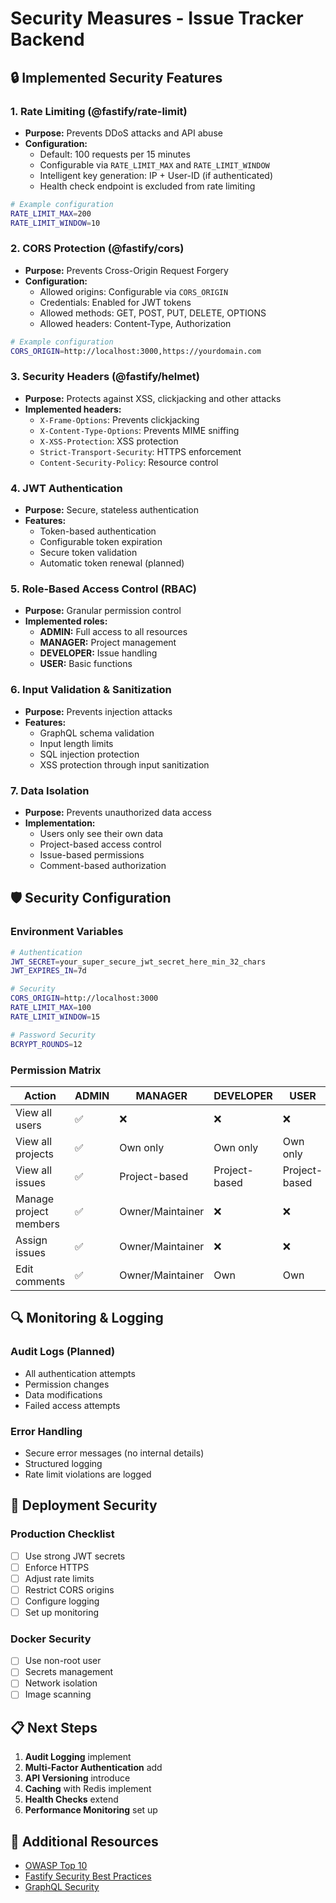 # Security Measures - Issue Tracker Backend

## 🔒 Implemented Security Features

### 1. **Rate Limiting** (@fastify/rate-limit)
- **Purpose:** Prevents DDoS attacks and API abuse
- **Configuration:**
  - Default: 100 requests per 15 minutes
  - Configurable via `RATE_LIMIT_MAX` and `RATE_LIMIT_WINDOW`
  - Intelligent key generation: IP + User-ID (if authenticated)
  - Health check endpoint is excluded from rate limiting

```bash
# Example configuration
RATE_LIMIT_MAX=200
RATE_LIMIT_WINDOW=10
```

### 2. **CORS Protection** (@fastify/cors)
- **Purpose:** Prevents Cross-Origin Request Forgery
- **Configuration:**
  - Allowed origins: Configurable via `CORS_ORIGIN`
  - Credentials: Enabled for JWT tokens
  - Allowed methods: GET, POST, PUT, DELETE, OPTIONS
  - Allowed headers: Content-Type, Authorization

```bash
# Example configuration
CORS_ORIGIN=http://localhost:3000,https://yourdomain.com
```

### 3. **Security Headers** (@fastify/helmet)
- **Purpose:** Protects against XSS, clickjacking and other attacks
- **Implemented headers:**
  - `X-Frame-Options`: Prevents clickjacking
  - `X-Content-Type-Options`: Prevents MIME sniffing
  - `X-XSS-Protection`: XSS protection
  - `Strict-Transport-Security`: HTTPS enforcement
  - `Content-Security-Policy`: Resource control

### 4. **JWT Authentication**
- **Purpose:** Secure, stateless authentication
- **Features:**
  - Token-based authentication
  - Configurable token expiration
  - Secure token validation
  - Automatic token renewal (planned)

### 5. **Role-Based Access Control (RBAC)**
- **Purpose:** Granular permission control
- **Implemented roles:**
  - **ADMIN:** Full access to all resources
  - **MANAGER:** Project management
  - **DEVELOPER:** Issue handling
  - **USER:** Basic functions

### 6. **Input Validation & Sanitization**
- **Purpose:** Prevents injection attacks
- **Features:**
  - GraphQL schema validation
  - Input length limits
  - SQL injection protection
  - XSS protection through input sanitization

### 7. **Data Isolation**
- **Purpose:** Prevents unauthorized data access
- **Implementation:**
  - Users only see their own data
  - Project-based access control
  - Issue-based permissions
  - Comment-based authorization

## 🛡️ Security Configuration

### Environment Variables

```bash
# Authentication
JWT_SECRET=your_super_secure_jwt_secret_here_min_32_chars
JWT_EXPIRES_IN=7d

# Security
CORS_ORIGIN=http://localhost:3000
RATE_LIMIT_MAX=100
RATE_LIMIT_WINDOW=15

# Password Security
BCRYPT_ROUNDS=12
```

### Permission Matrix

| Action | ADMIN | MANAGER | DEVELOPER | USER |
|--------|-------|---------|-----------|------|
| View all users | ✅ | ❌ | ❌ | ❌ |
| View all projects | ✅ | Own only | Own only | Own only |
| View all issues | ✅ | Project-based | Project-based | Project-based |
| Manage project members | ✅ | Owner/Maintainer | ❌ | ❌ |
| Assign issues | ✅ | Owner/Maintainer | ❌ | ❌ |
| Edit comments | ✅ | Owner/Maintainer | Own | Own |

## 🔍 Monitoring & Logging

### Audit Logs (Planned)
- All authentication attempts
- Permission changes
- Data modifications
- Failed access attempts

### Error Handling
- Secure error messages (no internal details)
- Structured logging
- Rate limit violations are logged

## 🚀 Deployment Security

### Production Checklist
- [ ] Use strong JWT secrets
- [ ] Enforce HTTPS
- [ ] Adjust rate limits
- [ ] Restrict CORS origins
- [ ] Configure logging
- [ ] Set up monitoring

### Docker Security
- [ ] Use non-root user
- [ ] Secrets management
- [ ] Network isolation
- [ ] Image scanning

## 📋 Next Steps

1. **Audit Logging** implement
2. **Multi-Factor Authentication** add
3. **API Versioning** introduce
4. **Caching** with Redis implement
5. **Health Checks** extend
6. **Performance Monitoring** set up

## 🔗 Additional Resources

- [OWASP Top 10](https://owasp.org/www-project-top-ten/)
- [Fastify Security Best Practices](https://www.fastify.io/docs/latest/Guides/Security/)
- [GraphQL Security](https://graphql.org/learn/security/) 